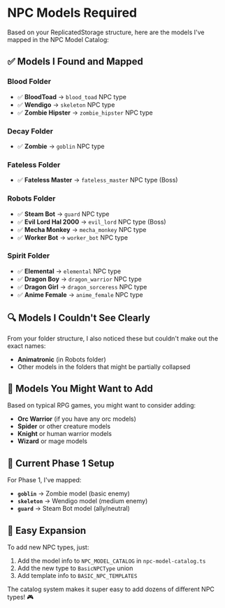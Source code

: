 # NPC Models Required

Based on your ReplicatedStorage structure, here are the models I've mapped in the NPC Model Catalog:

## ✅ Models I Found and Mapped

### Blood Folder
- ✅ **BloodToad** → `blood_toad` NPC type
- ✅ **Wendigo** → `skeleton` NPC type  
- ✅ **Zombie Hipster** → `zombie_hipster` NPC type

### Decay Folder  
- ✅ **Zombie** → `goblin` NPC type

### Fateless Folder
- ✅ **Fateless Master** → `fateless_master` NPC type (Boss)

### Robots Folder
- ✅ **Steam Bot** → `guard` NPC type
- ✅ **Evil Lord Hal 2000** → `evil_lord` NPC type (Boss)
- ✅ **Mecha Monkey** → `mecha_monkey` NPC type
- ✅ **Worker Bot** → `worker_bot` NPC type

### Spirit Folder
- ✅ **Elemental** → `elemental` NPC type
- ✅ **Dragon Boy** → `dragon_warrior` NPC type  
- ✅ **Dragon Girl** → `dragon_sorceress` NPC type
- ✅ **Anime Female** → `anime_female` NPC type

## 🔍 Models I Couldn't See Clearly

From your folder structure, I also noticed these but couldn't make out the exact names:
- **Animatronic** (in Robots folder)
- Other models in the folders that might be partially collapsed

## 📝 Models You Might Want to Add

Based on typical RPG games, you might want to consider adding:
- **Orc Warrior** (if you have any orc models)
- **Spider** or other creature models
- **Knight** or human warrior models
- **Wizard** or mage models

## 🎯 Current Phase 1 Setup

For Phase 1, I've mapped:
- **`goblin`** → Zombie model (basic enemy)
- **`skeleton`** → Wendigo model (medium enemy) 
- **`guard`** → Steam Bot model (ally/neutral)

## 🚀 Easy Expansion

To add new NPC types, just:
1. Add the model info to `NPC_MODEL_CATALOG` in `npc-model-catalog.ts`
2. Add the new type to `BasicNPCType` union 
3. Add template info to `BASIC_NPC_TEMPLATES`

The catalog system makes it super easy to add dozens of different NPC types! 🎮
